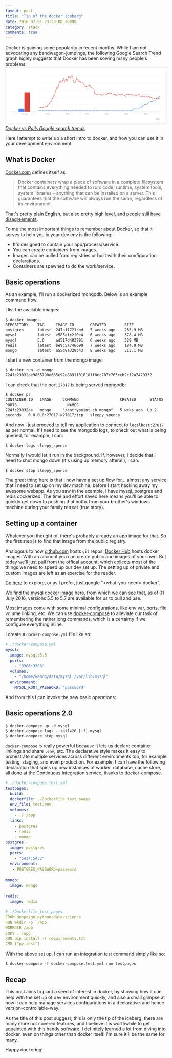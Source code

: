 ```yaml
---
layout: post
title: "Tip of the docker iceberg"
date: 2016-07-01 23:28:00 +0800
category: stack
comments: true
---
```

Docker is gaining some popularity in recent months. While
I am not advocating any bandwagon-jumpings, the following Google Search Trend
graph highly suggests that Docker has been solving many people's problems:
[![Docker vs Rails](/images/docker-vs-rails.png)][search_trend]
[_Docker vs Rails Google search trends_][search_trend]

Here I attempt to write up a short intro to docker, and how you can use it
in your development environment.

What is Docker
-----

[Docker.com](https://www.docker.com/what-docker) defines itself as:

> Docker containers wrap a piece of software
> in a complete filesystem that contains
> everything needed to run: code, runtime,
> system tools, system libraries – anything
> that can be installed on a server. This
> guarantees that the software will always run
> the same, regardless of its environment.

That's pretty plain English, but also pretty high level, and [people still have disagreements][commit_strip].

To me the most important things to remember about Docker, so that it serves to help you in your dev env
is the following:
- It's designed to contain your app/process/service.
- You can create containers from images.
- Images can be pulled from registries or built with their configuration declarations.
- Containers are spawned to do the work/service.

Basic operations
------

As an example, I'll run a dockerized mongodb. Below is an example command flow.

I list the available images:

```
$ docker images
REPOSITORY    TAG     IMAGE ID       CREATED        SIZE
postgres      latest  247a11721cbd   5 weeks ago    265.9 MB
mysql         latest  e583afc2f0e4   6 weeks ago    378.4 MB
mysql         5.6     ad517d403791   6 weeks ago    329 MB
redis         latest  be9c5a746699   7 weeks ago    184.9 MB
mongo         latest  a55d8a328b43   8 weeks ago    313.1 MB
```

I start a new container from the mongo image:

```
$ docker run -d mongo
724fc23032ae9855790e665e92e8891f018181f8ec707c763ccb2c12a7479332
```

I can check that the port `27017` is being served mongodb:

```
$ docker ps
CONTAINER ID   IMAGE     COMMAND                  CREATED      STATUS        PORTS                      NAMES
724fc23032ae   mongo     "/entrypoint.sh mongo"   5 weks ago  Up 2 seconds   0.0.0.0:27017->27017/tcp   sleepy_spence
```

And now I just proceed to tell my application to connect to `localhost:27017` as per normal.
If I need to see the mongodb logs, to check out what is being queried, for example, I can:

```
$ docker logs sleepy_spence
```

Normally I would let it run in the background. If, however, I decide that I need to shut mongo down
(it's using up memory afterall), I can:

```
$ docker stop sleepy_spence
```

The great thing here is that I now have a set up flow for... almost any service that I need to set up on my dev machine, before
I start hacking away my awesome webapp. As you saw in the example, I have mysql, postgres and redis dockerized.
The time and effort saved here means you'll be able to quickly get down to pushing that hotfix from your brother's
windows machine during your family retreat (true story).

Setting up a container
------

Whatever you thought of, there's probably already an ~~app~~ image for that.
So the first step is to find that image from the public registry.

Analogous to how [github.com](http://www.github.com) hosts `git` repos, [Docker Hub](https://hub.docker.com) hosts
docker images. With an account you can create public and images of your own. But today we'll just pull from the offical
account, which collects most of the things we need to speed up our dev set up. The setting up of private and custom
images are left as an exercise for the reader.

[Go here](https://hub.docker.com/explore) to explore, or as I prefer, just google "\<what-you-need\> docker".

We find the [mysql docker image here](https://hub.docker.com/_/mysql/), from which we can see that, as of 01 July 2016, versions 5.5 to 5.7
are available for us to pull and use.

Most images come with some minimal configurations, like env var, ports, file volume linking, etc. We can use [docker-compose](https://docs.docker.com/compose/)
to alleviate our task of remembering the rather long commands, which is a certainty if we configure everything inline.

I create a `docker-compose.yml` file like so:

```yml
# ./docker-compose.yml
mysql:
  image: mysql:5.6
  ports:
    - "3306:3306"
  volumes:
    - "/home/keang/data/mysql:/var/lib/mysql"
  environment:
    MYSQL_ROOT_PASSWORD: 'password'
```

And from this I can invoke the new basic operations:

Basic operations 2.0
----

```
$ docker-compose up -d mysql
$ docker-compose logs --tail=20 [-f] mysql
$ docker-compose stop mysql
```

`docker-compose` is really powerful because it lets us declare container linkings and share `.env`, etc. The
declarative style makes it easy to orchestrate multiple services across different environments too, for example testing,
staging, and even production. For example, I can have the following declaration that spins up new instances of
worker, database, cache store, all done at the Continuous Integration service, thanks to docker-compose.

```yml
# ./docker-compose.test.yml
testpages:
  build: .
  dockerfile: ./Dockerfile_test_pages
  env_file: test.env
  volumes:
    - ./:/app
  links:
    - postgres
    - redis
    - mongo
postgres:
  image: postgres
  ports:
    - "5434:5432"
  environment:
   - POSTGRES_PASSWORD=password

mongo:
  image: mongo

redis:
  image: redis
```

```yml
# ./Dockerfile_test_pages
FROM deepo/go-python:data-science
RUN mkdir -p `/app
WORKDIR /app
COPY . /app
RUN pip install -r requirements.txt
CMD ["py.test"]
```

With the above set up, I can run an integration test command simply like so:

```
$ docker-compose -f docker-compose.test.yml run testpages
```

Recap
-----

This post aims to plant a seed of interest in docker, by showing how it can help with the set up of dev environment
quickly, and also a small glimpse at how it can help manage services configurations in a declarative-and hence version-controllable-way.

As the title of this post suggest, this is only the tip of the iceberg; there are many more not covered features,
and I believe it is worthwhile to get aquainted with this handy software. I definitely learned a lot from diving into
docker, even on things other than docker itself. I'm sure it'll be the same for many.

Happy dockering!

[search_trend]: https://www.google.com.sg/trends/explore#q=%2Fm%2F0wkcjgj%2C%20%2Fm%2F0505cl&cmpt=q&tz=Etc%2FGMT-8
[commit_strip]: http://www.commitstrip.com/en/2016/06/24/how-to-host-a-coder-dinner-party/

